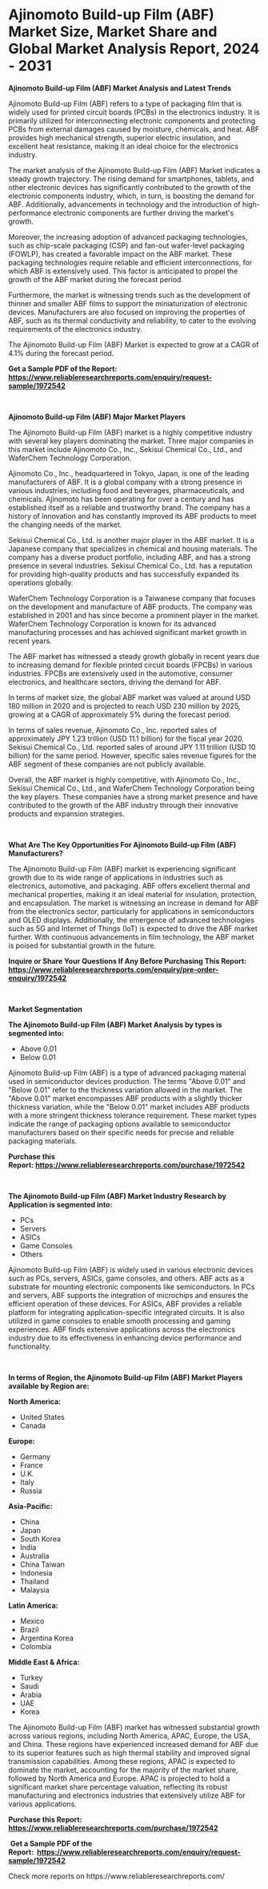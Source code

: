 <p><h1>Ajinomoto Build-up Film (ABF) Market Size, Market Share and Global Market Analysis Report, 2024 - 2031</h1></p><p><strong>Ajinomoto Build-up Film (ABF) Market Analysis and Latest Trends</strong></p>
<p><p>Ajinomoto Build-up Film (ABF) refers to a type of packaging film that is widely used for printed circuit boards (PCBs) in the electronics industry. It is primarily utilized for interconnecting electronic components and protecting PCBs from external damages caused by moisture, chemicals, and heat. ABF provides high mechanical strength, superior electric insulation, and excellent heat resistance, making it an ideal choice for the electronics industry.</p><p>The market analysis of the Ajinomoto Build-up Film (ABF) Market indicates a steady growth trajectory. The rising demand for smartphones, tablets, and other electronic devices has significantly contributed to the growth of the electronic components industry, which, in turn, is boosting the demand for ABF. Additionally, advancements in technology and the introduction of high-performance electronic components are further driving the market's growth.</p><p>Moreover, the increasing adoption of advanced packaging technologies, such as chip-scale packaging (CSP) and fan-out wafer-level packaging (FOWLP), has created a favorable impact on the ABF market. These packaging technologies require reliable and efficient interconnections, for which ABF is extensively used. This factor is anticipated to propel the growth of the ABF market during the forecast period.</p><p>Furthermore, the market is witnessing trends such as the development of thinner and smaller ABF films to support the miniaturization of electronic devices. Manufacturers are also focused on improving the properties of ABF, such as its thermal conductivity and reliability, to cater to the evolving requirements of the electronics industry.</p><p>The Ajinomoto Build-up Film (ABF) Market is expected to grow at a CAGR of 4.1% during the forecast period.</p></p>
<p><strong>Get a Sample PDF of the Report:&nbsp; <a href="https://www.reliableresearchreports.com/enquiry/request-sample/1972542">https://www.reliableresearchreports.com/enquiry/request-sample/1972542</a></strong></p>
<p>&nbsp;</p>
<p><strong>Ajinomoto Build-up Film (ABF) Major Market Players</strong></p>
<p><p>The Ajinomoto Build-up Film (ABF) market is a highly competitive industry with several key players dominating the market. Three major companies in this market include Ajinomoto Co., Inc., Sekisui Chemical Co., Ltd., and WaferChem Technology Corporation.</p><p>Ajinomoto Co., Inc., headquartered in Tokyo, Japan, is one of the leading manufacturers of ABF. It is a global company with a strong presence in various industries, including food and beverages, pharmaceuticals, and chemicals. Ajinomoto has been operating for over a century and has established itself as a reliable and trustworthy brand. The company has a history of innovation and has constantly improved its ABF products to meet the changing needs of the market.</p><p>Sekisui Chemical Co., Ltd. is another major player in the ABF market. It is a Japanese company that specializes in chemical and housing materials. The company has a diverse product portfolio, including ABF, and has a strong presence in several industries. Sekisui Chemical Co., Ltd. has a reputation for providing high-quality products and has successfully expanded its operations globally.</p><p>WaferChem Technology Corporation is a Taiwanese company that focuses on the development and manufacture of ABF products. The company was established in 2001 and has since become a prominent player in the market. WaferChem Technology Corporation is known for its advanced manufacturing processes and has achieved significant market growth in recent years.</p><p>The ABF market has witnessed a steady growth globally in recent years due to increasing demand for flexible printed circuit boards (FPCBs) in various industries. FPCBs are extensively used in the automotive, consumer electronics, and healthcare sectors, driving the demand for ABF.</p><p>In terms of market size, the global ABF market was valued at around USD 180 million in 2020 and is projected to reach USD 230 million by 2025, growing at a CAGR of approximately 5% during the forecast period.</p><p>In terms of sales revenue, Ajinomoto Co., Inc. reported sales of approximately JPY 1.23 trillion (USD 11.1 billion) for the fiscal year 2020. Sekisui Chemical Co., Ltd. reported sales of around JPY 1.11 trillion (USD 10 billion) for the same period. However, specific sales revenue figures for the ABF segment of these companies are not publicly available.</p><p>Overall, the ABF market is highly competitive, with Ajinomoto Co., Inc., Sekisui Chemical Co., Ltd., and WaferChem Technology Corporation being the key players. These companies have a strong market presence and have contributed to the growth of the ABF industry through their innovative products and expansion strategies.</p></p>
<p>&nbsp;</p>
<p><strong>What Are The Key Opportunities For Ajinomoto Build-up Film (ABF) Manufacturers?</strong></p>
<p><p>The Ajinomoto Build-up Film (ABF) market is experiencing significant growth due to its wide range of applications in industries such as electronics, automotive, and packaging. ABF offers excellent thermal and mechanical properties, making it an ideal material for insulation, protection, and encapsulation. The market is witnessing an increase in demand for ABF from the electronics sector, particularly for applications in semiconductors and OLED displays. Additionally, the emergence of advanced technologies such as 5G and Internet of Things (IoT) is expected to drive the ABF market further. With continuous advancements in film technology, the ABF market is poised for substantial growth in the future.</p></p>
<p><strong>Inquire or Share Your Questions If Any Before Purchasing This Report: <a href="https://www.reliableresearchreports.com/enquiry/pre-order-enquiry/1972542">https://www.reliableresearchreports.com/enquiry/pre-order-enquiry/1972542</a></strong></p>
<p>&nbsp;</p>
<p><strong>Market Segmentation</strong></p>
<p><strong>The Ajinomoto Build-up Film (ABF) Market Analysis by types is segmented into:</strong></p>
<p><ul><li>Above 0.01</li><li>Below 0.01</li></ul></p>
<p><p>Ajinomoto Build-up Film (ABF) is a type of advanced packaging material used in semiconductor devices production. The terms "Above 0.01" and "Below 0.01" refer to the thickness variation allowed in the market. The "Above 0.01" market encompasses ABF products with a slightly thicker thickness variation, while the "Below 0.01" market includes ABF products with a more stringent thickness tolerance requirement. These market types indicate the range of packaging options available to semiconductor manufacturers based on their specific needs for precise and reliable packaging materials.</p></p>
<p><strong>Purchase this Report:&nbsp;<a href="https://www.reliableresearchreports.com/purchase/1972542">https://www.reliableresearchreports.com/purchase/1972542</a></strong></p>
<p>&nbsp;</p>
<p><strong>The Ajinomoto Build-up Film (ABF) Market Industry Research by Application is segmented into:</strong></p>
<p><ul><li>PCs</li><li>Servers</li><li>ASICs</li><li>Game Consoles</li><li>Others</li></ul></p>
<p><p>Ajinomoto Build-up Film (ABF) is widely used in various electronic devices such as PCs, servers, ASICs, game consoles, and others. ABF acts as a substrate for mounting electronic components like semiconductors. In PCs and servers, ABF supports the integration of microchips and ensures the efficient operation of these devices. For ASICs, ABF provides a reliable platform for integrating application-specific integrated circuits. It is also utilized in game consoles to enable smooth processing and gaming experiences. ABF finds extensive applications across the electronics industry due to its effectiveness in enhancing device performance and functionality.</p></p>
<p>&nbsp;</p>
<p><strong>In terms of Region, the Ajinomoto Build-up Film (ABF) Market Players available by Region are:</strong></p>
<p>
    <p> <strong> North America: </strong>
        <ul>
            <li>United States</li>
            <li>Canada</li>
        </ul>
        </p> 
    <p> <strong> Europe: </strong>
        <ul>
            <li>Germany</li>
            <li>France</li>
            <li>U.K.</li>
            <li>Italy</li>
            <li>Russia</li>
        </ul>
        </p> 
    <p> <strong> Asia-Pacific: </strong>
        <ul>
            <li>China</li>
            <li>Japan</li>
            <li>South Korea</li>
            <li>India</li>
            <li>Australia</li>
            <li>China Taiwan</li>
            <li>Indonesia</li>
            <li>Thailand</li>
            <li>Malaysia</li>
        </ul>
        </p> 
    <p> <strong> Latin America: </strong>
        <ul>
            <li>Mexico</li>
            <li>Brazil</li>
            <li>Argentina Korea</li>
            <li>Colombia</li>
        </ul>
        </p> 
    <p> <strong> Middle East & Africa: </strong>
        <ul>
            <li>Turkey</li>
            <li>Saudi</li>
            <li>Arabia</li>
            <li>UAE</li>
            <li>Korea</li>
        </ul>
    </p>
    </p>
<p><p>The Ajinomoto Build-up Film (ABF) market has witnessed substantial growth across various regions, including North America, APAC, Europe, the USA, and China. These regions have experienced increased demand for ABF due to its superior features such as high thermal stability and improved signal transmission capabilities. Among these regions, APAC is expected to dominate the market, accounting for the majority of the market share, followed by North America and Europe. APAC is projected to hold a significant market share percentage valuation, reflecting its robust manufacturing and electronics industries that extensively utilize ABF for various applications.</p></p>
<p><strong>Purchase this Report: <a href="https://www.reliableresearchreports.com/purchase/1972542">https://www.reliableresearchreports.com/purchase/1972542</a></strong></p>
<p>&nbsp;<strong>Get a Sample PDF of the Report:&nbsp;&nbsp;<a href="https://www.reliableresearchreports.com/enquiry/request-sample/1972542">https://www.reliableresearchreports.com/enquiry/request-sample/1972542</a></strong></p>
<p><strong></strong></p>
<p>Check more reports on https://www.reliableresearchreports.com/</p>